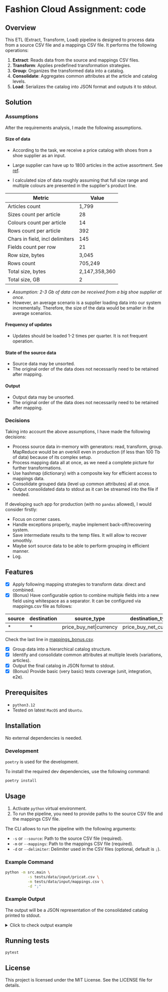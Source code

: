 # Fashion Cloud Assignment: code

## Overview

This ETL (Extract, Transform, Load) pipeline is designed to process data from 
a source CSV file and a mappings CSV file. It performs the following operations:

1. **Extract**: Reads data from the source and mappings CSV files.
2. **Transform**: Applies predefined transformation strategies.
3. **Group**: Organizes the transformed data into a catalog.
4. **Consolidate**: Aggregates common attributes at the article and catalog levels.
5. **Load**: Serializes the catalog into JSON format and outputs it to stdout.

## Solution
### Assumptions

After the requirements analysis, I made the following assumptions.

#### Size of data

- According to the task, we receive a price catalog with shoes from 
a shoe supplier as an input.

- Large supplier can have up to 1800 articles in the active assortment.
See [ref](https://www.blog.datahut.co/post/competitive-analysis-nike-vs-adidas).

- I calculated size of data roughly assuming that
full size range and multiple colours are presented in the supplier's product line.


| Metric                          | Value         |
|---------------------------------|---------------|
| Articles count                  | 1,799         |
| Sizes count per article         | 28            |
| Colours count per article       | 14            |
| Rows count per article          | 392           |
| Chars in field, incl delimiters | 145           |
| Fields count per row            | 21            |
| Row size, bytes                 | 3,045         |
| Rows count                      | 705,249       |
| Total size, bytes               | 2,147,358,360 |
| Total size, GB                  | 2             |

- _Assumption: 2-3 Gb of data can be received from a big shoe supplier at once._
- However, an average scenario is a supplier loading data into our system incrementally.
Therefore, the size of the data would be smaller in the average scenarios.

#### Frequency of updates
- Updates should be loaded 1-2 times per quarter. It is not frequent operation.

#### State of the source data
- Source data may be unsorted.
- The original order of the data does not necessarily need to be retained after mapping.

#### Output
- Output data may be unsorted.
- The original order of the data does not necessarily need to be retained after mapping.

### Decisions

Taking into account the above assumptions, I have made the following decisions:
- Process source data in-memory with generators: read, transform, group.
MapReduce would be an overkill even in production (if less than 100 Tb of data) because of its complex setup.
- Process mapping data all at once, as we need a complete picture for further transformations.
- Use hashmap (dictionary) with a composite key for efficient access to mappings data.
- Consolidate grouped data (level up common attributes) all at once.
- Output consolidated data to stdout as it can be streamed into the file if needed.

If developing such app for production (with no `pandas` allowed), I would consider firstly:
- Focus on corner cases.
- Handle exceptions properly, maybe implement back-off/recovering system.
- Save intermediate results to the temp files. It will allow to recover smoothly.
- Maybe sort source data to be able to perform grouping in efficient manner.
- Log.

## Features

- [x] Apply following mapping strategies to transform data: direct and combined.
- [x] (Bonus) Have configurable option to combine multiple fields into a new field
using whitespace as a separator. 
It can be configured via mappings.csv file as follows:

| source | destination | source_type             | destination_type       |
|--------|-------------|-------------------------|------------------------|
| *      | *           | price_buy_net\|currency | price_buy_net_currency |

Check the last line in [mappings_bonus.csv](tests/data/input/mappings_bonus.csv).

- [x] Group data into a hierarchical catalog structure.
- [x] Identify and consolidate common attributes at multiple levels (variations, articles).
- [x] Output the final catalog in JSON format to stdout.
- [x] (Bonus) Provide basic (very basic) tests coverage (unit, integration, e2e).

## Prerequisites

- `python3.12`
- Tested on latest `MacOS` and `Ubuntu`.

## Installation

No external dependencies is needed.

### Development
`poetry` is used for the development.

To install the required dev dependencies, use the following command:

```bash
poetry install
```

## Usage

1. Activate `python` virtual environment. 
2. To run the pipeline, you need to provide paths to the source CSV file 
and the mappings CSV file.

The CLI allows to run the pipeline with the following arguments:

- `-s` or `--source`: Path to the source CSV file (required).
- `-m` or `--mappings`: Path to the mappings CSV file (required).
- `-d` or `--delimiter`: Delimiter used in the CSV files (optional, default is `;`).

### Example Command

```bash
python -m src.main \
          -s tests/data/input/pricat.csv \
          -m tests/data/input/mappings.csv \
          -d ";"
```

### Example Output

The output will be a JSON representation of the consolidated catalog printed to stdout.
<details>
  <summary>Click to check output example</summary>
  
```json
{
  "articles": {
    "15189-02": {
      "article_number": "15189-02",
      "variations": [
        {
          "ean": "8719245200978",
          "article_number_2": "15189-02 Aviation Nero",
          "article_number_3": "Aviation",
          "color_code": "1",
          "size_code": "38",
          "size_name": "38",
          "price_buy_net": "58.5",
          "size": "European size 38",
          "color": "Nero"
        }
      ],
      "common_attributes": {
        "article_structure": "Pump",
        "article_structure_code": "10"
      }
    },
    "4701013-00": {
      "article_number": "4701013-00",
      "variations": [
        {
          "ean": "8719245192310",
          "article_number_2": "4701013-00 Caipirinha Nero",
          "article_number_3": "Caipirinha",
          "color_code": "1",
          "size_code": "38",
          "size_name": "38",
          "size": "European size 38",
          "color": "Nero"
        }
      ],
      "common_attributes": {
        "price_buy_net": "71",
        "article_structure_code": "4",
        "article_structure": "Boot"
      }
    }
  },
  "common_attributes": {
    "brand": "Via Vai"
  }
}
```
</details>

## Running tests

```bash
pytest
```

## License

This project is licensed under the MIT License. See the LICENSE file for details.

